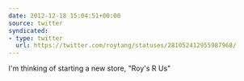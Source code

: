 ```yaml
---
date: 2012-12-18 15:04:51+00:00
source: twitter
syndicated:
- type: twitter
  url: https://twitter.com/roytang/statuses/281052412955987968/
---
```


I'm thinking of starting a new store, "Roy's R Us"